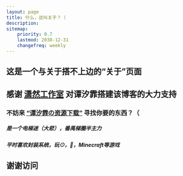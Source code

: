 ```yaml
---
layout: page
title: 什么，这叫关于？（
description: 
sitemap:
    priority: 0.7
    lastmod: 2038-12-31
    changefreq: weekly
---
```

## 这是一个与关于搭不上边的“关于”页面

## 感谢 [潇然工作室](https://www.xrgzs.top/) 对谭汐霏搭建该博客的大力支持

### 不妨来 [“谭汐霏の资源下载”](https://dl.tanxifei.top/) 寻找你要的东西？（ 

##### 是一个电梯迷（大悲），番禺梯圈半主力

##### 平时喜欢封装系统，玩⊙，🚄，Minecraft等游戏

## 谢谢访问

